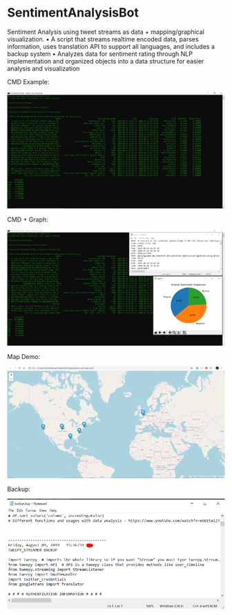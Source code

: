 # SentimentAnalysisBot
Sentiment Analysis using tweet streams as data + mapping/graphical visualization.
•	A script that streams realtime encoded data, parses information, uses translation API to support all languages, and includes a backup system
•	Analyzes data for sentiment rating through NLP implementation and organized objects into a data structure for easier analysis and visualization



CMD Example: 

![](Screenshots/CMD1.png)


CMD + Graph:

![](Screenshots/CMD2.png)


Map Demo: 

![](Screenshots/map_DEMO1.png)


Backup:

![](Screenshots/backup_FILE.png)


